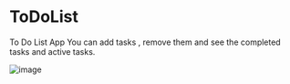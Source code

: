 # ToDoList
To Do List App 
You can add tasks , remove them and see the completed tasks and active tasks.

![image](https://github.com/AbdulRehman775/todo/assets/98874867/9db14882-8e33-4cc2-845a-130cd9da8243)
